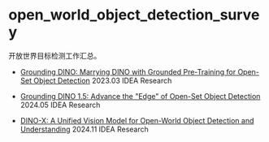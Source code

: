 # open_world_object_detection_survey
开放世界目标检测工作汇总。



- [Grounding DINO: Marrying DINO with Grounded Pre-Training for Open-Set Object Detection](https://arxiv.org/abs/2303.05499) 2023.03  IDEA Research


- [Grounding DINO 1.5: Advance the "Edge" of Open-Set Object Detection](https://arxiv.org/abs/2405.10300) 2024.05  IDEA Research


- [DINO-X: A Unified Vision Model for Open-World Object Detection and Understanding](https://arxiv.org/abs/2411.14347)  2024.11  IDEA Research